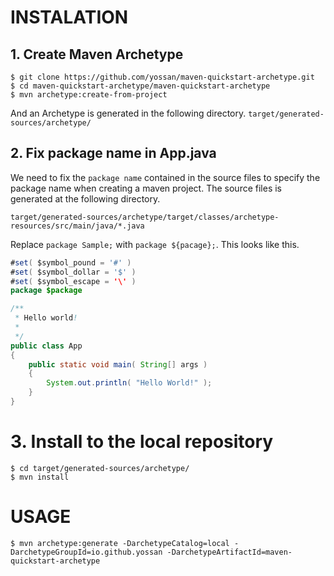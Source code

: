 # INSTALATION

## 1. Create Maven Archetype

```
$ git clone https://github.com/yossan/maven-quickstart-archetype.git
$ cd maven-quickstart-archetype/maven-quickstart-archetype
$ mvn archetype:create-from-project
```

And an Archetype is generated in the following directory.
`target/generated-sources/archetype/`


## 2. Fix package name in App.java


We need to fix the `package name` contained in the source files to specify the package name when creating a maven project. 
The source files is generated at the following directory.

```
target/generated-sources/archetype/target/classes/archetype-resources/src/main/java/*.java
```

Replace `package Sample;` with `package ${pacage};`. 
This looks like this.

```App.java
#set( $symbol_pound = '#' )
#set( $symbol_dollar = '$' )
#set( $symbol_escape = '\' )
package $package

/**
 * Hello world!
 *
 */
public class App 
{
    public static void main( String[] args )
    {
        System.out.println( "Hello World!" );
    }
}

```


# 3. Install to the local repository


```
$ cd target/generated-sources/archetype/
$ mvn install
```

# USAGE

```
$ mvn archetype:generate -DarchetypeCatalog=local -DarchetypeGroupId=io.github.yossan -DarchetypeArtifactId=maven-quickstart-archetype
```
